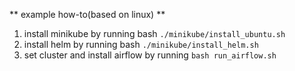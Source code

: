 ** example how-to(based on linux) **  
1. install minikube by running bash `./minikube/install_ubuntu.sh`
2. install helm by running bash `./minikube/install_helm.sh`
3. set cluster and install airflow by running `bash run_airflow.sh`
